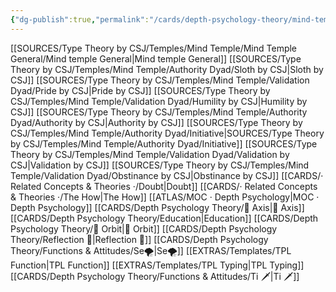 ```yaml
---
{"dg-publish":true,"permalink":"/cards/depth-psychology-theory/mind-temple/","noteIcon":"","created":"2022-12-27T19:59:02.340+01:00","updated":"2023-04-18T10:39:54.687+02:00"}
---
```



[[SOURCES/Type Theory by CSJ/Temples/Mind Temple/Mind Temple General/Mind temple General\|Mind temple General]]
[[SOURCES/Type Theory by CSJ/Temples/Mind Temple/Authority Dyad/Sloth by CSJ\|Sloth by CSJ]]
[[SOURCES/Type Theory by CSJ/Temples/Mind Temple/Validation Dyad/Pride by CSJ\|Pride by CSJ]]
[[SOURCES/Type Theory by CSJ/Temples/Mind Temple/Validation Dyad/Humility by CSJ\|Humility by CSJ]]
[[SOURCES/Type Theory by CSJ/Temples/Mind Temple/Authority Dyad/Authority by CSJ\|Authority by CSJ]]
[[SOURCES/Type Theory by CSJ/Temples/Mind Temple/Authority Dyad/Initiative\|SOURCES/Type Theory by CSJ/Temples/Mind Temple/Authority Dyad/Initiative]]
[[SOURCES/Type Theory by CSJ/Temples/Mind Temple/Validation Dyad/Validation by CSJ\|Validation by CSJ]]
[[SOURCES/Type Theory by CSJ/Temples/Mind Temple/Validation Dyad/Obstinance by CSJ\|Obstinance by CSJ]]
[[CARDS/· Related Concepts & Theories ·/Doubt\|Doubt]]
[[CARDS/· Related Concepts & Theories ·/The How\|The How]]
[[ATLAS/MOC · Depth Psychology\|MOC · Depth Psychology]]
[[CARDS/Depth Psychology Theory/🧲 Axis\|🧲 Axis]] 
[[CARDS/Depth Psychology Theory/Education\|Education]]
[[CARDS/Depth Psychology Theory/🔄 Orbit\|🔄 Orbit]]
[[CARDS/Depth Psychology Theory/Reflection 🔀\|Reflection 🔀]]
[[CARDS/Depth Psychology Theory/Functions & Attitudes/Se🌪️\|Se🌪️]]
[[EXTRAS/Templates/TPL Function\|TPL Function]]
[[EXTRAS/Templates/TPL Typing\|TPL Typing]]
[[CARDS/Depth Psychology Theory/Functions & Attitudes/Ti 🗡️\|Ti 🗡️]]

